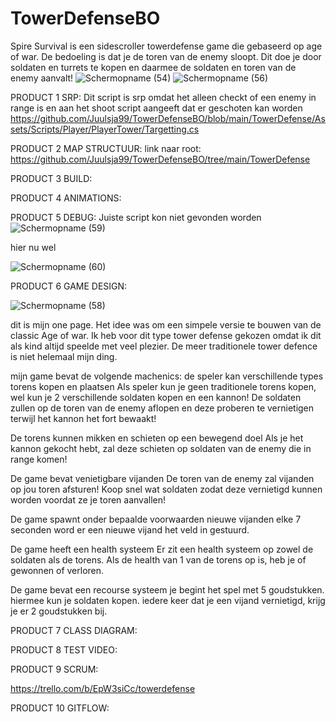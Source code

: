 # TowerDefenseBO
Spire Survival is een sidescroller towerdefense game die gebaseerd op age of war.
De bedoeling is dat je de toren van de enemy sloopt. Dit doe je door soldaten en turrets te kopen en daarmee de soldaten en toren van de enemy aanvalt!
![Schermopname (54)](https://github.com/Juulsja99/TowerDefenseBO/assets/114576334/ed51a53d-c5e9-470d-8a1a-7dbc5766ac9f)
![Schermopname (56)](https://github.com/Juulsja99/TowerDefenseBO/assets/114576334/437827fe-5b05-49f3-84d7-5e67a2034851)

PRODUCT 1 SRP:
Dit script is srp omdat het alleen checkt of een enemy in range is en aan het shoot script aangeeft dat er geschoten kan worden
https://github.com/Juulsja99/TowerDefenseBO/blob/main/TowerDefense/Assets/Scripts/Player/PlayerTower/Targetting.cs

PRODUCT 2 MAP STRUCTUUR:
link naar root: https://github.com/Juulsja99/TowerDefenseBO/tree/main/TowerDefense

PRODUCT 3 BUILD:


PRODUCT 4 ANIMATIONS:

PRODUCT 5 DEBUG:
Juiste script kon niet gevonden worden
![Schermopname (59)](https://github.com/Juulsja99/TowerDefenseBO/assets/114576334/3a2c733a-c1f1-4381-9fab-36be471c3ef7)

hier nu wel

![Schermopname (60)](https://github.com/Juulsja99/TowerDefenseBO/assets/114576334/9431e0e9-8e3c-4f83-9ed1-d302d8159c63)



PRODUCT 6 GAME DESIGN:

![Schermopname (58)](https://github.com/Juulsja99/TowerDefenseBO/assets/114576334/1a6da53e-9e61-4388-b4fc-48bc1638b7e5)

dit is mijn one page. Het idee was om een simpele versie te bouwen van de classic Age of war. Ik heb voor dit type tower defense gekozen omdat ik dit als kind altijd speelde met veel plezier. De meer traditionele tower defence is niet helemaal mijn ding. 

mijn game bevat de volgende machenics:
de speler kan verschillende types torens kopen en plaatsen
Als speler kun je geen traditionele torens kopen, wel kun je 2 verschillende soldaten kopen en een kannon! De soldaten zullen op de toren van de enemy aflopen en deze proberen te vernietigen terwijl het kannon het fort bewaakt!

De torens kunnen mikken en schieten op een bewegend doel
Als je het kannon gekocht hebt, zal deze schieten op soldaten van de enemy die in range komen!

De game bevat venietigbare vijanden 
De toren van de enemy zal vijanden op jou toren afsturen! Koop snel wat soldaten zodat deze vernietigd kunnen worden voordat ze je toren aanvallen!

De game spawnt onder bepaalde voorwaarden nieuwe vijanden
elke 7 seconden word er een nieuwe vijand het veld in gestuurd.

De game heeft een health systeem
Er zit een health systeem op zowel de soldaten als de torens. Als de health van 1 van de torens op is, heb je of gewonnen of verloren.

De game bevat een recourse systeem
je begint het spel met 5 goudstukken. hiermee kun je soldaten kopen. iedere keer dat je een vijand vernietigd, krijg je er 2 goudstukken bij.


PRODUCT 7 CLASS DIAGRAM:

PRODUCT 8 TEST VIDEO:

PRODUCT 9 SCRUM:

https://trello.com/b/EpW3siCc/towerdefense

PRODUCT 10 GITFLOW:


